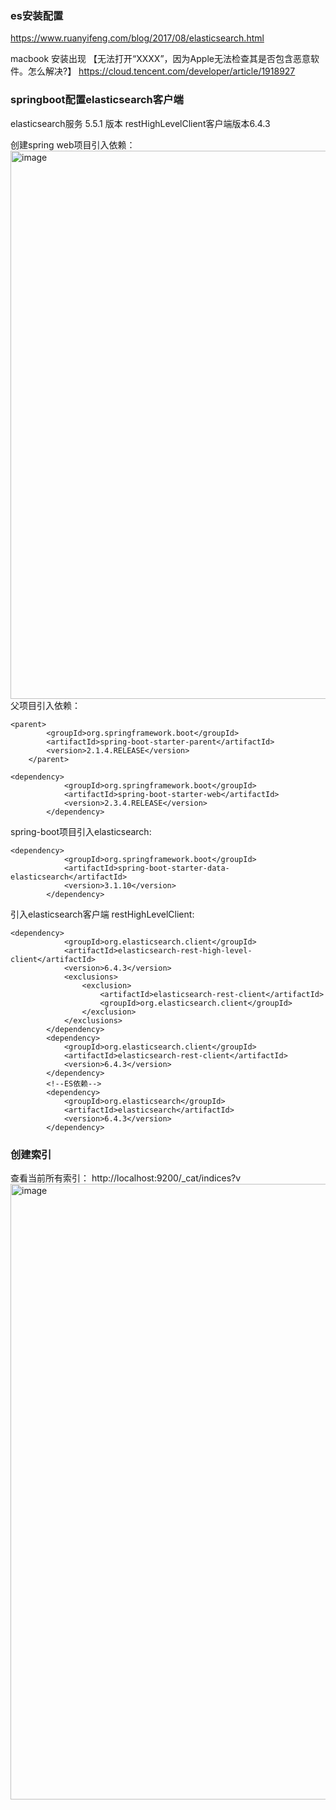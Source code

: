 ### es安装配置
https://www.ruanyifeng.com/blog/2017/08/elasticsearch.html

macbook 安装出现 【无法打开“XXXX”，因为Apple无法检查其是否包含恶意软件。怎么解决?】
https://cloud.tencent.com/developer/article/1918927

### springboot配置elasticsearch客户端
elasticsearch服务 5.5.1 版本 restHighLevelClient客户端版本6.4.3 

创建spring web项目引入依赖：
<img width="877" alt="image" src="https://github.com/user-attachments/assets/01b1249d-2eef-46a4-a31d-2d6babe03341" />
父项目引入依赖：
```
<parent>
        <groupId>org.springframework.boot</groupId>
        <artifactId>spring-boot-starter-parent</artifactId>
        <version>2.1.4.RELEASE</version>
    </parent>

<dependency>
            <groupId>org.springframework.boot</groupId>
            <artifactId>spring-boot-starter-web</artifactId>
            <version>2.3.4.RELEASE</version>
        </dependency>
```
spring-boot项目引入elasticsearch:
```
<dependency>
            <groupId>org.springframework.boot</groupId>
            <artifactId>spring-boot-starter-data-elasticsearch</artifactId>
            <version>3.1.10</version>
        </dependency>
```
引入elasticsearch客户端 restHighLevelClient:
```
<dependency>
            <groupId>org.elasticsearch.client</groupId>
            <artifactId>elasticsearch-rest-high-level-client</artifactId>
            <version>6.4.3</version>
            <exclusions>
                <exclusion>
                    <artifactId>elasticsearch-rest-client</artifactId>
                    <groupId>org.elasticsearch.client</groupId>
                </exclusion>
            </exclusions>
        </dependency>
        <dependency>
            <groupId>org.elasticsearch.client</groupId>
            <artifactId>elasticsearch-rest-client</artifactId>
            <version>6.4.3</version>
        </dependency>
        <!--ES依赖-->
        <dependency>
            <groupId>org.elasticsearch</groupId>
            <artifactId>elasticsearch</artifactId>
            <version>6.4.3</version>
        </dependency>
```


### 创建索引
查看当前所有索引：
http://localhost:9200/_cat/indices?v
<img width="985" alt="image" src="https://github.com/user-attachments/assets/5bdd1a5e-2f10-4bc7-9b6f-65e84cd9d4e2" />















